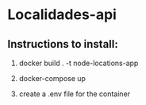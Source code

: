# Localidades-api

## Instructions to install:

1. docker build . -t node-locations-app

1. docker-compose up

1. create a .env file for the container
